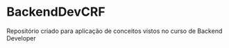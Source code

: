 # BackendDevCRF
Repositório criado para aplicação de conceitos vistos no curso de Backend Developer
